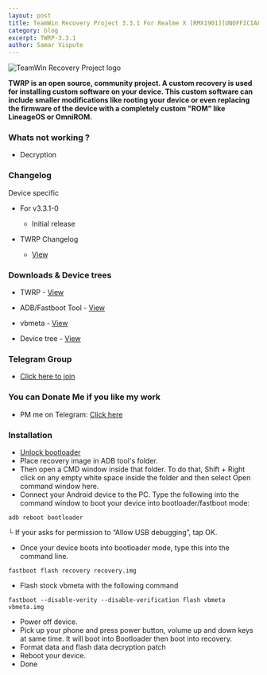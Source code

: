 ```yaml
---
layout: post
title: TeamWin Recovery Project 3.3.1 For Realme X [RMX1901][UNOFFICIAL]
category: blog
excerpt: TWRP-3.3.1
author: Samar Vispute
---
```


![TeamWin Recovery Project logo](http://samarv-121.github.io/images/twrp.png)

**TWRP is an open source, community project. A custom recovery is used for installing custom software on your device.
 This custom software can include smaller modifications like rooting your device or even replacing
 the firmware of the device with a completely custom "ROM" like LineageOS or OmniROM.**

### Whats not working ?
* Decryption

### Changelog
Device specific
* For v3.3.1-0
  * Initial release
  
* TWRP Changelog
  * [View](https://twrp.me)

### Downloads & Device trees
* TWRP - [View](https://www.androidfilehost.com/?fid=6006931924117941349)
* ADB/Fastboot Tool - [View](https://dl.google.com/android/repository/platform-tools-latest-windows.zip)
* vbmeta - [View](https://www.androidfilehost.com/?fid=6006931924117941346)

* Device tree - [View](https://github.com/teamwin/android_device_realme_RMX1901)

### Telegram Group
* [Click here to join](https://t.me/RealmeXOfficial)

### You can Donate Me if you like my work
* PM me on Telegram: [Click here](https://t.me/SamarV121)

### Installation
* [Unlock bootloader](https://c.realme.com/in/post-details/1134295513231785984)
* Place recovery image in ADB tool's folder.
* Then open a CMD window inside that folder. To do that, Shift + Right click on any empty white space inside the folder and then select Open command window here.
* Connect your Android device to the PC. Type the following into the command window to boot your device into bootloader/fastboot mode:
```
adb reboot bootloader
```
└ If your asks for permission to “Allow USB debugging”, tap OK.
* Once your device boots into bootloader mode, type this into the command line.
```
fastboot flash recovery recovery.img
```
* Flash stock vbmeta with the following command 
```
fastboot --disable-verity --disable-verification flash vbmeta vbmeta.img
```
* Power off device.
* Pick up your phone and press power button, volume up and down keys at same time. It will boot into Bootloader then boot into recovery.
* Format data and flash data decryption patch
* Reboot your device.
* Done
